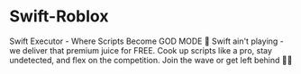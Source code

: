 # Swift-Roblox
Swift Executor - Where Scripts Become GOD MODE 😤  Swift ain't playing - we deliver that premium juice for FREE. Cook up scripts like a pro, stay undetected, and flex on the competition. Join the wave or get left behind 🏄‍♂️
